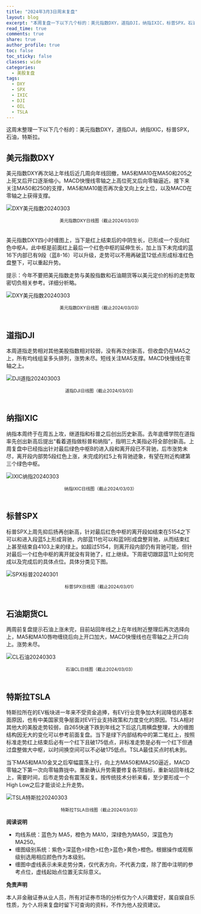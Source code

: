 ```yaml
---
title: "2024年3月3日周末复盘"
layout: blog
excerpt: "本周复盘一下以下几个标的：美元指数DXY，道指DJI，纳指IXIC，标普SPX，石油，特斯拉。"
read_time: true
comments: true
share: true
author_profile: true
toc: false
toc_sticky: false
classes: wide
categories:
  - 美股复盘
tags:
  - DXY
  - SPX
  - IXIC
  - DJI
  - OIL
  - TSLA
---
```


这周末整理一下以下几个标的：美元指数DXY，道指DJI，纳指IXIC，标普SPX，石油，特斯拉。

## 美元指数DXY

美元指数DXY再次站上年线后近几周向年线回撤，MA5和MA10在MA50和205之上死叉后开口逐渐缩小。MACD快慢线零轴之上高位死叉后向零轴逼近。接下来关注MA50和250的支撑，MA5和MA10能否再次金叉向上女上位，以及MACD在零轴之上获得支撑。

![DXY美元指数20240303](https://image.olim.cc/2024/2024-03-03-DXY-day.png)
<small><center>美元指数DXY日线图（截止2024/03/03）</center></small>　

美元指数DXY四小时缠图上，当下是红上结束后的中阴生长，已形成一个反向红色中枢A，此中枢是前面红上最后一个红色中枢的延伸生长，加上当下未完成的蓝16下内部已有9段（蓝8-16）可以升级，走势可以不用再破蓝12低点形成标准红色盘整下，可以重起升势。

提示：今年不要把美元指数走势与美股指数和石油期货等以美元定价的标的走势取密切负相关参考。详细分析略。

![DXY美元指数20240303](https://image.olim.cc/2024/2024-03-03-DXY-hour.png)
<small><center>美元指数DXY日线图（截止2024/03/03）</center></small>　

## 道指DJI

本周道指走势相对其他美股指数相对较弱，没有再次创新高，但收盘仍在MA5之上，所有均线组呈多头排列，涨势未尽。短线关注MA5支撑。MACD快慢线在零轴之上。

![DJI道指202403003](https://image.olim.cc/2024/2024-03-03-DJI.png)
<small><center>道指DJI日线图（截止2024/03/03）</center></small>　

## 纳指IXIC

纳指本周终于在周五上攻，继道指和标普之后创出历史新高。去年底缠学院在道指率先创出新高后提出“看着道指做标普和纳指”，指明三大美指必将全部创新高。上周复盘中已经指出针对最后绿色中枢B的进入段和离开段已不背驰，后市涨势未尽，离开段内部势5段红色上涨，未完成的红5上有背驰迹象，有望在附近构建第三个绿色中枢。

![IXIC纳指20240303](https://image.olim.cc/2024/2024-03-03-IXIC-day.png)
<small><center>纳指IXIC日线图（截止2024/03/03）</center></small>　


## 标普SPX

标普SPX上周先抑后扬再创新高，针对最后红色中枢的离开段如结束在5154之下可以和进入段蓝5上形成背驰，内部蓝11也可以和蓝9形成盘整背驰，从而结束红上甚至结束自4103上来的绿上。如超过5154，则离开段内部仍有背驰可能，但针对最后一个红色中枢的离开就没有背驰了，红上继续。下周密切跟踪蓝11上如何完成以及完成后的具体点位。具体分类见下图。

![SPX标普20240301](https://image.olim.cc/2024/2024-03-01-SPX.png)
<small><center>标普SPX日线图（截止2024/03/01）</center></small>　

## 石油期货CL

两周前复盘提示石油上涨未完，目前站回年线之上在年线附近整理后再次选择向上，MA5和MA10唇吻缠绕后向上开口加大，MACD快慢线也在零轴之上开口向上。涨势未尽。

![CL石油20240303](https://image.olim.cc/2024/2024-03-03-CL.png)
<small><center>石油CL日线图（截止2024/03/03）</center></small>　

## 特斯拉TSLA

特斯拉所在的EV板块进一年来不受资金追捧，有EV行业竞争加大利润降低的基本面原因，也有中美国家竞争层面对EV行业支持政策和力度变化的原因。TSLA相对其他大的美股走势较弱，自265快速下跌到年线之下后这几周横盘整理，大的缠图结构因无大的变化可以参考前面复盘。当下是绿下内部结构中的第二笔红上，按照标准走势红上结束后必有一个红下且破175低点，非标准走势是必有一个红下但通过盘整做大中枢，以时间换空间可以不必破175低点。TSLA最佳买点时机未到。

当下MA5和MA10金叉之后窄幅震荡上行，向上方MA50和MA250逼近，MACD零轴之下第一次向零轴靠拢中。重新确认升势需要修复各项指标，重新站回年线之上，需要时间，后市走势会有震荡反复。按传统技术分析来看，至少要形成一个High Low之后才能谈论上升走势。

![TSLA特斯拉20240303](https://image.olim.cc/2024/2024-03-03-TSLA.png)
<small><center>特斯拉TSLA日线图（截止2024/03/03）</center></small>

**阅读说明**

* 均线系统：蓝色为 MA5，橙色为 MA10，深绿色为MA50，深蓝色为MA250。
* 缠图级别系统：紫色>深蓝色>绿色>红色>蓝色>黄色>橙色。根据操作或观察级别选用相应颜色作为本级别。
* 缠图中虚线表示未来走势分类，仅代表方向，不代表力度，除了图中注明的参考点位，虚线起始点位置无实际意义。

**免责声明** 

本人非金融证券从业人员，所有对证券市场的分析仅为个人兴趣爱好，属自娱自乐性质，为个人将来复盘时留下可查询的资料，不作为他人投资建议。

